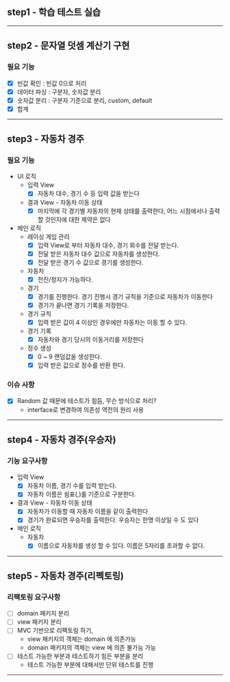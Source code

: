 ## step1 - 학습 테스트 실습

---

## step2 - 문자열 덧셈 계산기 구현

### 필요 기능
  - [x] 빈값 확인 : 빈값 0으로 처리
  - [x] 데이터 파싱 : 구분자, 숫자값 분리
  - [x] 숫자값 분리 : 구분자 기준으로 분리, custom, default
  - [x] 합계
---

## step3 - 자동차 경주

### 필요 기능
- UI 로직
  - 입력 View 
    - [x] 자동차 대수, 경기 수 등 입력 값을 받는다
  - 결과 View - 자동차 이동 상태
    - [x] 마지막에 각 경기별 자동차의 현재 상태를 출력한다, 어느 시점에서나 출력할 것인지에 대한 제약은 없다
- 메인 로직
  - 레이싱 게임 관리
    - [x] 입력 View로 부터 자동차 대수, 경기 회수를 전달 받는다.
    - [x] 전달 받은 자동차 대수 값으로 자동차를 생성한다.
    - [x] 전달 받은 경기 수 값으로 경기를 생성한다.
  - 자동차
    - [x] 전진/정지가 가능하다.
  - 경기
    - [x] 경기를 진행한다. 경기 진행시 경기 규칙을 기준으로 자동차가 이동한다
    - [x] 경기가 끝나면 경기 기록을 저장한다.
  - 경기 규칙
    - [x] 입력 받은 값이 4 이상인 경우에만 자동차는 이동 할 수 있다.
  - 경기 기록
    - [x] 자동차와 경기 당시의 이동거리를 저장한다
  - 정수 생성
    - [x] 0 ~ 9 랜덤값을 생성한다.
    - [x] 입력 받은 값으로 정수를 반환 한다.

### 이슈 사항
- [x] Random 값 때문에 테스트가 힘듬, 무슨 방식으로 처리?
  - interface로 변경하여 의존성 역전의 원리 사용

---

## step4 - 자동차 경주(우승자)
### 기능 요구사항
- 입력 View
  - [x] 자동차 이름, 경기 수를 입력 받는다. 
  - [x] 자동차 이름은 쉼표(,)를 기준으로 구분한다.
- 결과 View - 자동차 이동 상태
  - [x] 자동차가 이동할 때 자동차 이름을 같이 출력한다
  - [x] 경기가 완료되면 우승자를 출력한다. 우승자는 한명 이상일 수 도 있다
- 메인 로직
  - 자동차
    - [x] 이름으로 자동차를 생성 할 수 있다. 이름은 5자리를 초과할 수 없다.

---

## step5 - 자동차 경주(리펙토링)
###  리팩토링 요구사항
- [ ] domain 패키지 분리
- [ ] view 패키지 분리
- [ ] MVC 기반으로 리팩토링 하기, 
  - view 패키지의 객체는 domain 에 의존가능
  - domain 패키지의 객체는 view 에 의존 불가능 가능
- [ ] 테스트 가능한 부분과 테스트하기 힘든 부분을 분리
  - 테스트 가능한 부분에 대해서만 단위 테스트를 진행

---
